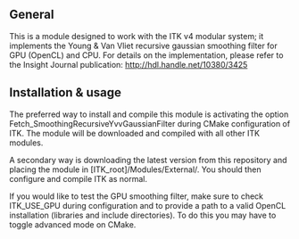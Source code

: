 General
------

This is a module designed to work with the ITK v4 modular system; it implements the Young & Van Vliet recursive gaussian smoothing filter for GPU (OpenCL) and CPU. For details on the implementation, please refer to the Insight Journal publication: http://hdl.handle.net/10380/3425

Installation & usage
--------------------

The preferred way to install and compile this module is activating the option Fetch_SmoothingRecursiveYvvGaussianFilter during CMake configuration of ITK. The module will be downloaded and compiled with all other ITK modules.

A secondary way is downloading the latest version from this repository and placing the module in [ITK_root]/Modules/External/. You should then configure and compile ITK as normal.

If you would like to test the GPU smoothing filter, make sure to check ITK_USE_GPU during configuration and to provide a path to a valid OpenCL installation (libraries and include directories). To do this you may have to toggle advanced mode on CMake.
